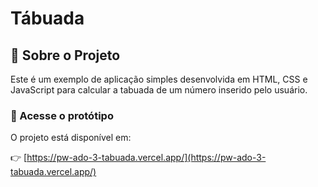 # Tábuada

## 🌱 Sobre o Projeto

Este é um exemplo de aplicação simples desenvolvida em HTML, CSS e JavaScript para calcular a tabuada de um número inserido pelo usuário.

### 🔗 Acesse o protótipo

O projeto está disponível em:

👉 [https://pw-ado-3-tabuada.vercel.app/](https://pw-ado-3-tabuada.vercel.app/)

